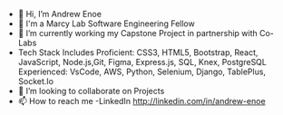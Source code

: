 - 👋 Hi, I’m Andrew Enoe
- 👀 I'm a Marcy Lab Software Engineering Fellow
- 🌱 I’m currently working my Capstone Project in partnership with Co-Labs 
- Tech Stack Includes
Proficient: CSS3, HTML5, Bootstrap, React, JavaScript, Node.js,Git, Figma, Express.js, SQL, Knex, PostgreSQL
Experienced: VsCode, AWS, Python, Selenium, Django, TablePlus, Socket.Io
- 💞️ I’m looking to collaborate on Projects
- 📫 How to reach me 
-LinkedIn http://linkedin.com/in/andrew-enoe

<!-- BLOG-POST-LIST:START --><!-- BLOG-POST-LIST:END -->
<!---
AndrewKins/AndrewKins is a ✨ special ✨ repository because its `README.md` (this file) appears on your GitHub profile.
You can click the Preview link to take a look at your changes.
--->
